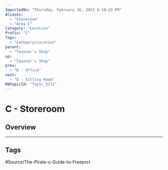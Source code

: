```yaml
---
ImportedOn: "Thursday, February 16, 2023 6:10:23 PM"
Aliases:
  - "Storeroom"
  - "Area C"
Category: "Location"
Prefix: "C"
Tags:
  - "Category/Location"
parent:
  - "Tasovar's Shop"
up:
  - "Tasovar's Shop"
prev:
  - "B - Office"
next:
  - "D - Sitting Room"
RWtopicId: "Topic_5231"
---
```

# C - Storeroom
## Overview

---
## Tags
#Source/The-Pirate-s-Guide-to-Freeport

